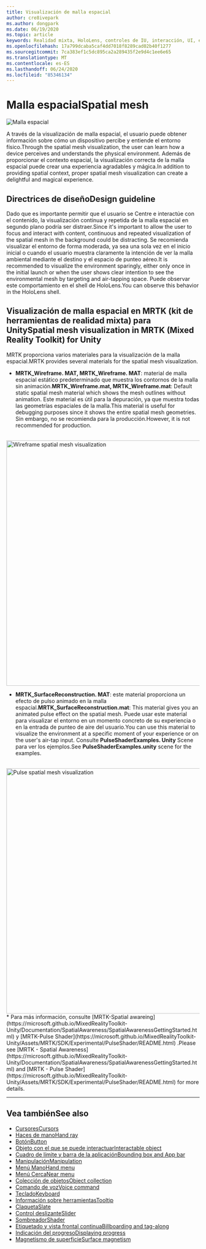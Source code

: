 ```yaml
---
title: Visualización de malla espacial
author: cre8ivepark
ms.author: dongpark
ms.date: 06/19/2020
ms.topic: article
keywords: Realidad mixta, HoloLens, controles de IU, interacción, UI, experiencia de usuario, diseño de la experiencia del usuario, interfaz de usuario espacial, interacción espacial, interfaz de usuario 3D, UX en 3D
ms.openlocfilehash: 17a799dcaba5caf4dd7018f8289cad02b40f1277
ms.sourcegitcommit: 7ca383ef1c5dc895ca2a289435f2e9d4c1ee6e65
ms.translationtype: MT
ms.contentlocale: es-ES
ms.lasthandoff: 06/24/2020
ms.locfileid: "85346134"
---
```

# <a name="spatial-mesh"></a><span data-ttu-id="fd3f5-103">Malla espacial</span><span class="sxs-lookup"><span data-stu-id="fd3f5-103">Spatial mesh</span></span>

![Malla espacial](images/UX/MRTK_PulseShader_SpatialMesh.gif)

<span data-ttu-id="fd3f5-105">A través de la visualización de malla espacial, el usuario puede obtener información sobre cómo un dispositivo percibe y entiende el entorno físico.</span><span class="sxs-lookup"><span data-stu-id="fd3f5-105">Through the spatial mesh visualization, the user can learn how a device perceives and understands the physical environment.</span></span> <span data-ttu-id="fd3f5-106">Además de proporcionar el contexto espacial, la visualización correcta de la malla espacial puede crear una experiencia agradables y mágica.</span><span class="sxs-lookup"><span data-stu-id="fd3f5-106">In addition to providing spatial context, proper spatial mesh visualization can create a delightful and magical experience.</span></span>  

## <a name="design-guideline"></a><span data-ttu-id="fd3f5-107">Directrices de diseño</span><span class="sxs-lookup"><span data-stu-id="fd3f5-107">Design guideline</span></span>
<span data-ttu-id="fd3f5-108">Dado que es importante permitir que el usuario se Centre e interactúe con el contenido, la visualización continua y repetida de la malla espacial en segundo plano podría ser distraer.</span><span class="sxs-lookup"><span data-stu-id="fd3f5-108">Since it's important to allow the user to focus and interact with content, continuous and repeated visualization of the spatial mesh in the background could be distracting.</span></span> <span data-ttu-id="fd3f5-109">Se recomienda visualizar el entorno de forma moderada, ya sea una sola vez en el inicio inicial o cuando el usuario muestra claramente la intención de ver la malla ambiental mediante el destino y el espacio de punteo aéreo.</span><span class="sxs-lookup"><span data-stu-id="fd3f5-109">It is recommended to visualize the environment sparingly, either only once in the initial launch or when the user shows clear intention to see the environmental mesh by targeting and air-tapping space.</span></span> <span data-ttu-id="fd3f5-110">Puede observar este comportamiento en el shell de HoloLens.</span><span class="sxs-lookup"><span data-stu-id="fd3f5-110">You can observe this behavior in the HoloLens shell.</span></span>
<br>


## <a name="spatial-mesh-visualization-in-mrtk-mixed-reality-toolkit-for-unity"></a><span data-ttu-id="fd3f5-111">Visualización de malla espacial en MRTK (kit de herramientas de realidad mixta) para Unity</span><span class="sxs-lookup"><span data-stu-id="fd3f5-111">Spatial mesh visualization in MRTK (Mixed Reality Toolkit) for Unity</span></span>
<span data-ttu-id="fd3f5-112">MRTK proporciona varios materiales para la visualización de la malla espacial.</span><span class="sxs-lookup"><span data-stu-id="fd3f5-112">MRTK provides several materials for the spatial mesh visualization.</span></span>

- <span data-ttu-id="fd3f5-113">**MRTK_Wireframe. MAT, MRTK_Wireframe. MAT**: material de malla espacial estático predeterminado que muestra los contornos de la malla sin animación.</span><span class="sxs-lookup"><span data-stu-id="fd3f5-113">**MRTK_Wireframe.mat, MRTK_Wireframe.mat**: Default static spatial mesh material which shows the mesh outlines without animation.</span></span> <span data-ttu-id="fd3f5-114">Este material es útil para la depuración, ya que muestra todas las geometrías espaciales de la malla.</span><span class="sxs-lookup"><span data-stu-id="fd3f5-114">This material is useful for debugging purposes since it shows the entire spatial mesh geometries.</span></span> <span data-ttu-id="fd3f5-115">Sin embargo, no se recomienda para la producción.</span><span class="sxs-lookup"><span data-stu-id="fd3f5-115">However, it is not recommended for production.</span></span>
<br>
<img src="images/SurfaceReconstruction.jpg" alt="Wireframe spatial mesh visualization" width="640px">

- <span data-ttu-id="fd3f5-116">**MRTK_SurfaceReconstruction. MAT**: este material proporciona un efecto de pulso animado en la malla espacial.</span><span class="sxs-lookup"><span data-stu-id="fd3f5-116">**MRTK_SurfaceReconstruction.mat**: This material gives you an animated pulse effect on the spatial mesh.</span></span> <span data-ttu-id="fd3f5-117">Puede usar este material para visualizar el entorno en un momento concreto de su experiencia o en la entrada de punteo de aire del usuario.</span><span class="sxs-lookup"><span data-stu-id="fd3f5-117">You can use this material to visualize the environment at a specific moment of your experience or on the user's air-tap input.</span></span> <span data-ttu-id="fd3f5-118">Consulte **PulseShaderExamples. Unity** Scene para ver los ejemplos.</span><span class="sxs-lookup"><span data-stu-id="fd3f5-118">See **PulseShaderExamples.unity** scene for the examples.</span></span>
<br>
<img src="images/UX/MRTK_SRMesh_Pulse.jpg" alt="Pulse spatial mesh visualization" width="640px">
* <span data-ttu-id="fd3f5-119">Para más información, consulte [MRTK-Spatial awareing](https://microsoft.github.io/MixedRealityToolkit-Unity/Documentation/SpatialAwareness/SpatialAwarenessGettingStarted.html) y [MRTK-Pulse Shader](https://microsoft.github.io/MixedRealityToolkit-Unity/Assets/MRTK/SDK/Experimental/PulseShader/README.html) .</span><span class="sxs-lookup"><span data-stu-id="fd3f5-119">Please see [MRTK - Spatial Awareness](https://microsoft.github.io/MixedRealityToolkit-Unity/Documentation/SpatialAwareness/SpatialAwarenessGettingStarted.html) and [MRTK - Pulse Shader](https://microsoft.github.io/MixedRealityToolkit-Unity/Assets/MRTK/SDK/Experimental/PulseShader/README.html) for more details.</span></span>

<br>

---

## <a name="see-also"></a><span data-ttu-id="fd3f5-120">Vea también</span><span class="sxs-lookup"><span data-stu-id="fd3f5-120">See also</span></span>

* [<span data-ttu-id="fd3f5-121">Cursores</span><span class="sxs-lookup"><span data-stu-id="fd3f5-121">Cursors</span></span>](cursors.md)
* [<span data-ttu-id="fd3f5-122">Haces de mano</span><span class="sxs-lookup"><span data-stu-id="fd3f5-122">Hand ray</span></span>](point-and-commit.md)
* [<span data-ttu-id="fd3f5-123">Botón</span><span class="sxs-lookup"><span data-stu-id="fd3f5-123">Button</span></span>](button.md)
* [<span data-ttu-id="fd3f5-124">Objeto con el que se puede interactuar</span><span class="sxs-lookup"><span data-stu-id="fd3f5-124">Interactable object</span></span>](interactable-object.md)
* [<span data-ttu-id="fd3f5-125">Cuadro de límite y barra de la aplicación</span><span class="sxs-lookup"><span data-stu-id="fd3f5-125">Bounding box and App bar</span></span>](app-bar-and-bounding-box.md)
* [<span data-ttu-id="fd3f5-126">Manipulación</span><span class="sxs-lookup"><span data-stu-id="fd3f5-126">Manipulation</span></span>](direct-manipulation.md)
* [<span data-ttu-id="fd3f5-127">Menú Mano</span><span class="sxs-lookup"><span data-stu-id="fd3f5-127">Hand menu</span></span>](hand-menu.md)
* [<span data-ttu-id="fd3f5-128">Menú Cerca</span><span class="sxs-lookup"><span data-stu-id="fd3f5-128">Near menu</span></span>](near-menu.md)
* [<span data-ttu-id="fd3f5-129">Colección de objetos</span><span class="sxs-lookup"><span data-stu-id="fd3f5-129">Object collection</span></span>](object-collection.md)
* [<span data-ttu-id="fd3f5-130">Comando de voz</span><span class="sxs-lookup"><span data-stu-id="fd3f5-130">Voice command</span></span>](voice-input.md)
* [<span data-ttu-id="fd3f5-131">Teclado</span><span class="sxs-lookup"><span data-stu-id="fd3f5-131">Keyboard</span></span>](keyboard.md)
* [<span data-ttu-id="fd3f5-132">Información sobre herramientas</span><span class="sxs-lookup"><span data-stu-id="fd3f5-132">Tooltip</span></span>](tooltip.md)
* [<span data-ttu-id="fd3f5-133">Claqueta</span><span class="sxs-lookup"><span data-stu-id="fd3f5-133">Slate</span></span>](slate.md)
* [<span data-ttu-id="fd3f5-134">Control deslizante</span><span class="sxs-lookup"><span data-stu-id="fd3f5-134">Slider</span></span>](slider.md)
* [<span data-ttu-id="fd3f5-135">Sombreador</span><span class="sxs-lookup"><span data-stu-id="fd3f5-135">Shader</span></span>](shader.md)
* [<span data-ttu-id="fd3f5-136">Etiquetado y vista frontal continua</span><span class="sxs-lookup"><span data-stu-id="fd3f5-136">Billboarding and tag-along</span></span>](billboarding-and-tag-along.md)
* [<span data-ttu-id="fd3f5-137">Indicación del progreso</span><span class="sxs-lookup"><span data-stu-id="fd3f5-137">Displaying progress</span></span>](progress.md)
* [<span data-ttu-id="fd3f5-138">Magnetismo de superficie</span><span class="sxs-lookup"><span data-stu-id="fd3f5-138">Surface magnetism</span></span>](surface-magnetism.md)
